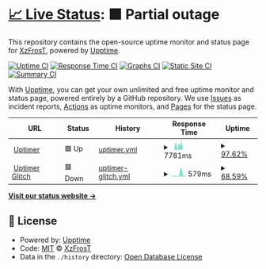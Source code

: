 # [📈 Live Status](https://XzFrosT.github.io/uptime-XzF): <!--live status--> **🟧 Partial outage**

This repository contains the open-source uptime monitor and status page for [XzFrosT](https://youtube.com/XzFrosT), powered by [Upptime](https://github.com/upptime/upptime).

[![Uptime CI](https://github.com/XzFrosT/uptime-XzF/workflows/Uptime%20CI/badge.svg)](https://github.com/upptime/upptime/actions?query=workflow%3A%22Uptime+CI%22)
[![Response Time CI](https://github.com/XzFrosT/uptime-XzF/workflows/Response%20Time%20CI/badge.svg)](https://github.com/upptime/upptime/actions?query=workflow%3A%22Response+Time+CI%22)
[![Graphs CI](https://github.com/XzFrosT/uptime-XzF/workflows/Graphs%20CI/badge.svg)](https://github.com/upptime/upptime/actions?query=workflow%3A%22Graphs+CI%22)
[![Static Site CI](https://github.com/XzFrosT/uptime-XzF/workflows/Static%20Site%20CI/badge.svg)](https://github.com/upptime/upptime/actions?query=workflow%3A%22Static+Site+CI%22)
[![Summary CI](https://github.com/XzFrosT/uptime-XzF/workflows/Summary%20CI/badge.svg)](https://github.com/upptime/upptime/actions?query=workflow%3A%22Summary+CI%22)

With [Upptime](https://upptime.js.org), you can get your own unlimited and free uptime monitor and status page, powered entirely by a GitHub repository. We use [Issues](https://github.com/XzFrosT/uptime-XzF/issues) as incident reports, [Actions](https://github.com/XzFrosT/uptime-XzF/actions) as uptime monitors, and [Pages](https://XzFrosT.github.io/uptime-XzF) for the status page.

<!--start: status pages-->
<!-- This summary is generated by Upptime (https://github.com/upptime/upptime) -->
<!-- Do not edit this manually, your changes will be overwritten -->
<!-- prettier-ignore -->
| URL | Status | History | Response Time | Uptime |
| --- | ------ | ------- | ------------- | ------ |
| <img alt="" src="https://harmonymusic.tk/assets/img/logo.png" height="13"> [Uptimer](https://uptime-xzfrost.glitch.me) | 🟩 Up | [uptimer.yml](https://github.com/XzFrosT/uptime-XzF/commits/master/history/uptimer.yml) | <details><summary><img alt="Response time graph" src="./graphs/uptimer/response-time-week.png" height="20"> 7781ms</summary><br><a href="https://XzFrosT.github.io/uptime-XzF/history/uptimer"><img alt="Response time 7781" src="https://img.shields.io/endpoint?url=https%3A%2F%2Fraw.githubusercontent.com%2FXzFrosT%2Fuptime-XzF%2Fmaster%2Fapi%2Fuptimer%2Fresponse-time.json"></a><br><a href="https://XzFrosT.github.io/uptime-XzF/history/uptimer"><img alt="24-hour response time 128" src="https://img.shields.io/endpoint?url=https%3A%2F%2Fraw.githubusercontent.com%2FXzFrosT%2Fuptime-XzF%2Fmaster%2Fapi%2Fuptimer%2Fresponse-time-day.json"></a><br><a href="https://XzFrosT.github.io/uptime-XzF/history/uptimer"><img alt="7-day response time 7781" src="https://img.shields.io/endpoint?url=https%3A%2F%2Fraw.githubusercontent.com%2FXzFrosT%2Fuptime-XzF%2Fmaster%2Fapi%2Fuptimer%2Fresponse-time-week.json"></a><br><a href="https://XzFrosT.github.io/uptime-XzF/history/uptimer"><img alt="30-day response time 7781" src="https://img.shields.io/endpoint?url=https%3A%2F%2Fraw.githubusercontent.com%2FXzFrosT%2Fuptime-XzF%2Fmaster%2Fapi%2Fuptimer%2Fresponse-time-month.json"></a><br><a href="https://XzFrosT.github.io/uptime-XzF/history/uptimer"><img alt="1-year response time 7781" src="https://img.shields.io/endpoint?url=https%3A%2F%2Fraw.githubusercontent.com%2FXzFrosT%2Fuptime-XzF%2Fmaster%2Fapi%2Fuptimer%2Fresponse-time-year.json"></a></details> | <details><summary><a href="https://XzFrosT.github.io/uptime-XzF/history/uptimer">97.62%</a></summary><a href="https://XzFrosT.github.io/uptime-XzF/history/uptimer"><img alt="All-time uptime 97.62%" src="https://img.shields.io/endpoint?url=https%3A%2F%2Fraw.githubusercontent.com%2FXzFrosT%2Fuptime-XzF%2Fmaster%2Fapi%2Fuptimer%2Fuptime.json"></a><br><a href="https://XzFrosT.github.io/uptime-XzF/history/uptimer"><img alt="24-hour uptime 100.00%" src="https://img.shields.io/endpoint?url=https%3A%2F%2Fraw.githubusercontent.com%2FXzFrosT%2Fuptime-XzF%2Fmaster%2Fapi%2Fuptimer%2Fuptime-day.json"></a><br><a href="https://XzFrosT.github.io/uptime-XzF/history/uptimer"><img alt="7-day uptime 97.62%" src="https://img.shields.io/endpoint?url=https%3A%2F%2Fraw.githubusercontent.com%2FXzFrosT%2Fuptime-XzF%2Fmaster%2Fapi%2Fuptimer%2Fuptime-week.json"></a><br><a href="https://XzFrosT.github.io/uptime-XzF/history/uptimer"><img alt="30-day uptime 97.62%" src="https://img.shields.io/endpoint?url=https%3A%2F%2Fraw.githubusercontent.com%2FXzFrosT%2Fuptime-XzF%2Fmaster%2Fapi%2Fuptimer%2Fuptime-month.json"></a><br><a href="https://XzFrosT.github.io/uptime-XzF/history/uptimer"><img alt="1-year uptime 97.62%" src="https://img.shields.io/endpoint?url=https%3A%2F%2Fraw.githubusercontent.com%2FXzFrosT%2Fuptime-XzF%2Fmaster%2Fapi%2Fuptimer%2Fuptime-year.json"></a></details>
| <img alt="" src="https://harmonymusic.tk/assets/img/logo.png" height="13"> [Uptimer Glitch](https://simple-uptime.mschodeihsan.repl.co) | 🟥 Down | [uptimer-glitch.yml](https://github.com/XzFrosT/uptime-XzF/commits/master/history/uptimer-glitch.yml) | <details><summary><img alt="Response time graph" src="./graphs/uptimer-glitch/response-time-week.png" height="20"> 579ms</summary><br><a href="https://XzFrosT.github.io/uptime-XzF/history/uptimer-glitch"><img alt="Response time 579" src="https://img.shields.io/endpoint?url=https%3A%2F%2Fraw.githubusercontent.com%2FXzFrosT%2Fuptime-XzF%2Fmaster%2Fapi%2Fuptimer-glitch%2Fresponse-time.json"></a><br><a href="https://XzFrosT.github.io/uptime-XzF/history/uptimer-glitch"><img alt="24-hour response time 0" src="https://img.shields.io/endpoint?url=https%3A%2F%2Fraw.githubusercontent.com%2FXzFrosT%2Fuptime-XzF%2Fmaster%2Fapi%2Fuptimer-glitch%2Fresponse-time-day.json"></a><br><a href="https://XzFrosT.github.io/uptime-XzF/history/uptimer-glitch"><img alt="7-day response time 579" src="https://img.shields.io/endpoint?url=https%3A%2F%2Fraw.githubusercontent.com%2FXzFrosT%2Fuptime-XzF%2Fmaster%2Fapi%2Fuptimer-glitch%2Fresponse-time-week.json"></a><br><a href="https://XzFrosT.github.io/uptime-XzF/history/uptimer-glitch"><img alt="30-day response time 579" src="https://img.shields.io/endpoint?url=https%3A%2F%2Fraw.githubusercontent.com%2FXzFrosT%2Fuptime-XzF%2Fmaster%2Fapi%2Fuptimer-glitch%2Fresponse-time-month.json"></a><br><a href="https://XzFrosT.github.io/uptime-XzF/history/uptimer-glitch"><img alt="1-year response time 579" src="https://img.shields.io/endpoint?url=https%3A%2F%2Fraw.githubusercontent.com%2FXzFrosT%2Fuptime-XzF%2Fmaster%2Fapi%2Fuptimer-glitch%2Fresponse-time-year.json"></a></details> | <details><summary><a href="https://XzFrosT.github.io/uptime-XzF/history/uptimer-glitch">68.59%</a></summary><a href="https://XzFrosT.github.io/uptime-XzF/history/uptimer-glitch"><img alt="All-time uptime 68.59%" src="https://img.shields.io/endpoint?url=https%3A%2F%2Fraw.githubusercontent.com%2FXzFrosT%2Fuptime-XzF%2Fmaster%2Fapi%2Fuptimer-glitch%2Fuptime.json"></a><br><a href="https://XzFrosT.github.io/uptime-XzF/history/uptimer-glitch"><img alt="24-hour uptime 0.00%" src="https://img.shields.io/endpoint?url=https%3A%2F%2Fraw.githubusercontent.com%2FXzFrosT%2Fuptime-XzF%2Fmaster%2Fapi%2Fuptimer-glitch%2Fuptime-day.json"></a><br><a href="https://XzFrosT.github.io/uptime-XzF/history/uptimer-glitch"><img alt="7-day uptime 68.59%" src="https://img.shields.io/endpoint?url=https%3A%2F%2Fraw.githubusercontent.com%2FXzFrosT%2Fuptime-XzF%2Fmaster%2Fapi%2Fuptimer-glitch%2Fuptime-week.json"></a><br><a href="https://XzFrosT.github.io/uptime-XzF/history/uptimer-glitch"><img alt="30-day uptime 68.59%" src="https://img.shields.io/endpoint?url=https%3A%2F%2Fraw.githubusercontent.com%2FXzFrosT%2Fuptime-XzF%2Fmaster%2Fapi%2Fuptimer-glitch%2Fuptime-month.json"></a><br><a href="https://XzFrosT.github.io/uptime-XzF/history/uptimer-glitch"><img alt="1-year uptime 68.59%" src="https://img.shields.io/endpoint?url=https%3A%2F%2Fraw.githubusercontent.com%2FXzFrosT%2Fuptime-XzF%2Fmaster%2Fapi%2Fuptimer-glitch%2Fuptime-year.json"></a></details>

<!--end: status pages-->

[**Visit our status website →**](https://XzFrosT.github.io/uptime-XzF)

## 📄 License

- Powered by: [Upptime](https://github.com/upptime/upptime)
- Code: [MIT](./LICENSE) © [XzFrosT](https://youtube.com/XzFrosT)
- Data in the `./history` directory: [Open Database License](https://opendatacommons.org/licenses/odbl/1-0/)
